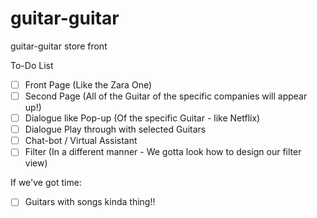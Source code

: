 # guitar-guitar
guitar-guitar store front

To-Do List

- [ ] Front Page (Like the Zara One)
- [ ] Second Page (All of the Guitar of the specific companies will appear up!)
- [ ] Dialogue like Pop-up (Of the specific Guitar - like Netflix)
- [ ] Dialogue Play through with selected Guitars
- [ ] Chat-bot / Virtual Assistant
- [ ] Filter (In a different manner - We gotta look how to design our filter view)

If we've got time: 
- [ ] Guitars with songs kinda thing!!